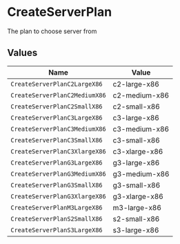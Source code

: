 # CreateServerPlan

The plan to choose server from


## Values

| Name                          | Value                         |
| ----------------------------- | ----------------------------- |
| `CreateServerPlanC2LargeX86`  | c2-large-x86                  |
| `CreateServerPlanC2MediumX86` | c2-medium-x86                 |
| `CreateServerPlanC2SmallX86`  | c2-small-x86                  |
| `CreateServerPlanC3LargeX86`  | c3-large-x86                  |
| `CreateServerPlanC3MediumX86` | c3-medium-x86                 |
| `CreateServerPlanC3SmallX86`  | c3-small-x86                  |
| `CreateServerPlanC3XlargeX86` | c3-xlarge-x86                 |
| `CreateServerPlanG3LargeX86`  | g3-large-x86                  |
| `CreateServerPlanG3MediumX86` | g3-medium-x86                 |
| `CreateServerPlanG3SmallX86`  | g3-small-x86                  |
| `CreateServerPlanG3XlargeX86` | g3-xlarge-x86                 |
| `CreateServerPlanM3LargeX86`  | m3-large-x86                  |
| `CreateServerPlanS2SmallX86`  | s2-small-x86                  |
| `CreateServerPlanS3LargeX86`  | s3-large-x86                  |